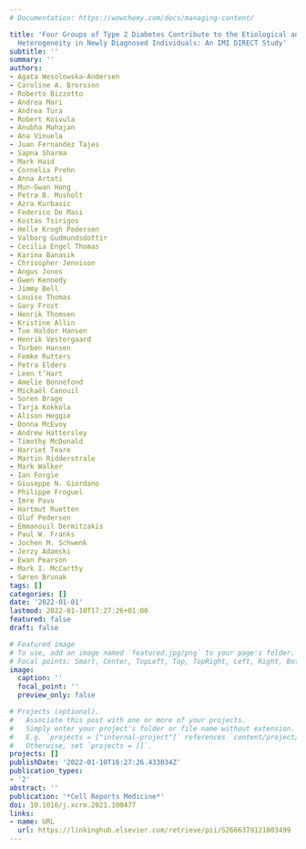 ```yaml
---
# Documentation: https://wowchemy.com/docs/managing-content/

title: 'Four Groups of Type 2 Diabetes Contribute to the Etiological and Clinical
  Heterogeneity in Newly Diagnosed Individuals: An IMI DIRECT Study'
subtitle: ''
summary: ''
authors:
- Agata Wesolowska-Andersen
- Caroline A. Brorsson
- Roberto Bizzotto
- Andrea Mari
- Andrea Tura
- Robert Koivula
- Anubha Mahajan
- Ana Vinuela
- Juan Fernandez Tajes
- Sapna Sharma
- Mark Haid
- Cornelia Prehn
- Anna Artati
- Mun-Gwan Hong
- Petra B. Musholt
- Azra Kurbasic
- Federico De Masi
- Kostas Tsirigos
- Helle Krogh Pedersen
- Valborg Gudmundsdottir
- Cecilia Engel Thomas
- Karina Banasik
- Chrisopher Jennison
- Angus Jones
- Gwen Kennedy
- Jimmy Bell
- Louise Thomas
- Gary Frost
- Henrik Thomsen
- Kristine Allin
- Tue Haldor Hansen
- Henrik Vestergaard
- Torben Hansen
- Femke Rutters
- Petra Elders
- Leen t’Hart
- Amelie Bonnefond
- Mickaël Canouil
- Soren Brage
- Tarja Kokkola
- Alison Heggie
- Donna McEvoy
- Andrew Hattersley
- Timothy McDonald
- Harriet Teare
- Martin Ridderstrale
- Mark Walker
- Ian Forgie
- Giuseppe N. Giordano
- Philippe Froguel
- Imre Pavo
- Hartmut Ruetten
- Oluf Pedersen
- Emmanouil Dermitzakis
- Paul W. Franks
- Jochen M. Schwenk
- Jerzy Adamski
- Ewan Pearson
- Mark I. McCarthy
- Søren Brunak
tags: []
categories: []
date: '2022-01-01'
lastmod: 2022-01-10T17:27:26+01:00
featured: false
draft: false

# Featured image
# To use, add an image named `featured.jpg/png` to your page's folder.
# Focal points: Smart, Center, TopLeft, Top, TopRight, Left, Right, BottomLeft, Bottom, BottomRight.
image:
  caption: ''
  focal_point: ''
  preview_only: false

# Projects (optional).
#   Associate this post with one or more of your projects.
#   Simply enter your project's folder or file name without extension.
#   E.g. `projects = ["internal-project"]` references `content/project/deep-learning/index.md`.
#   Otherwise, set `projects = []`.
projects: []
publishDate: '2022-01-10T16:27:26.433034Z'
publication_types:
- '2'
abstract: ''
publication: '*Cell Reports Medicine*'
doi: 10.1016/j.xcrm.2021.100477
links:
- name: URL
  url: https://linkinghub.elsevier.com/retrieve/pii/S2666379121003499
---
```

